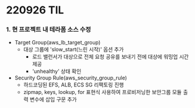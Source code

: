 # 220926 TIL
### 1. 현 프로젝트 내 테라폼 소스 수정
* Target Group(aws_lb_target_group)
    * 대상 그룹에 'slow_start(느린 시작)' 옵션 추가
        * 로드 밸런서가 대상으로 전체 요청 공유를 보내기 전에 대상에 워밍업 시간 제공
        * 'unhealthy' 상태 확인
* Security Group Rule(aws_security_group_rule)
    * 하드코딩된 EFS, ALB, ECS SG 리팩토링 진행
    * zipmap, keys, lookup, for 표현식 사용하여 프로비저닝한 보안그룹 모듈 출력 변수에 삽입 구문 추가